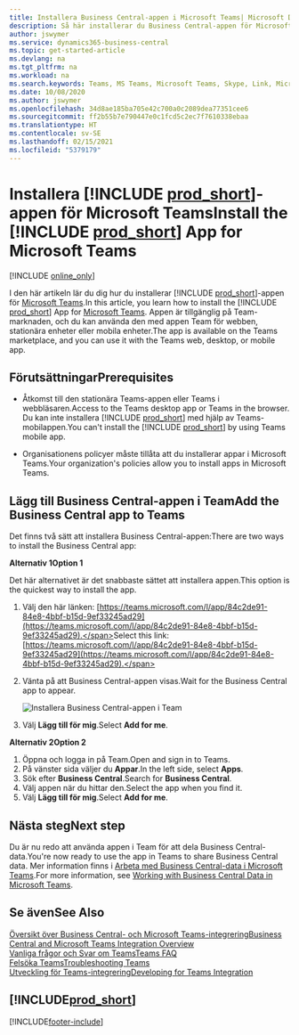```yaml
---
title: Installera Business Central-appen i Microsoft Teams| Microsoft Docs
description: Så här installerar du Business Central-appen för Microsoft Teams.
author: jswymer
ms.service: dynamics365-business-central
ms.topic: get-started-article
ms.devlang: na
ms.tgt_pltfrm: na
ms.workload: na
ms.search.keywords: Teams, MS Teams, Microsoft Teams, Skype, Link, Microsoft 365, collaborate, collaboration, teamwork
ms.date: 10/08/2020
ms.author: jswymer
ms.openlocfilehash: 34d8ae185ba705e42c700a0c2089dea77351cee6
ms.sourcegitcommit: ff2b55b7e790447e0c1fcd5c2ec7f7610338ebaa
ms.translationtype: HT
ms.contentlocale: sv-SE
ms.lasthandoff: 02/15/2021
ms.locfileid: "5379179"
---
```

# <a name="install-the-prod_short-app-for-microsoft-teams"></a><span data-ttu-id="6271c-103">Installera [!INCLUDE [prod_short](includes/prod_short.md)]-appen för Microsoft Teams</span><span class="sxs-lookup"><span data-stu-id="6271c-103">Install the [!INCLUDE [prod_short](includes/prod_short.md)] App for Microsoft Teams</span></span>

[!INCLUDE [online_only](includes/online_only.md)]

<span data-ttu-id="6271c-104">I den här artikeln lär du dig hur du installerar [!INCLUDE [prod_short](includes/prod_short.md)]-appen för [Microsoft Teams](https://www.microsoft.com/en-us/microsoft-365/microsoft-teams).</span><span class="sxs-lookup"><span data-stu-id="6271c-104">In this article, you learn how to install the [!INCLUDE [prod_short](includes/prod_short.md)] App for [Microsoft Teams](https://www.microsoft.com/en-us/microsoft-365/microsoft-teams).</span></span> <span data-ttu-id="6271c-105">Appen är tillgänglig på Team-marknaden, och du kan använda den med appen Team för webben, stationära enheter eller mobila enheter.</span><span class="sxs-lookup"><span data-stu-id="6271c-105">The app is available on the Teams marketplace, and you can use it with the Teams web, desktop, or mobile app.</span></span>

## <a name="prerequisites"></a><span data-ttu-id="6271c-106">Förutsättningar</span><span class="sxs-lookup"><span data-stu-id="6271c-106">Prerequisites</span></span>

- <span data-ttu-id="6271c-107">Åtkomst till den stationära Teams-appen eller Teams i webbläsaren.</span><span class="sxs-lookup"><span data-stu-id="6271c-107">Access to the Teams desktop app or Teams in the browser.</span></span> <span data-ttu-id="6271c-108">Du kan inte installera [!INCLUDE [prod_short](includes/prod_short.md)] med hjälp av Teams-mobilappen.</span><span class="sxs-lookup"><span data-stu-id="6271c-108">You can't install the [!INCLUDE [prod_short](includes/prod_short.md)] by using Teams mobile app.</span></span>

- <span data-ttu-id="6271c-109">Organisationens policyer måste tillåta att du installerar appar i Microsoft Teams.</span><span class="sxs-lookup"><span data-stu-id="6271c-109">Your organization's policies allow you to install apps in Microsoft Teams.</span></span>

## <a name="add-the-business-central-app-to-teams"></a><span data-ttu-id="6271c-110">Lägg till Business Central-appen i Team</span><span class="sxs-lookup"><span data-stu-id="6271c-110">Add the Business Central app to Teams</span></span>

<span data-ttu-id="6271c-111">Det finns två sätt att installera Business Central-appen:</span><span class="sxs-lookup"><span data-stu-id="6271c-111">There are two ways to install the Business Central app:</span></span>

<span data-ttu-id="6271c-112">**Alternativ 1**</span><span class="sxs-lookup"><span data-stu-id="6271c-112">**Option 1**</span></span>

<span data-ttu-id="6271c-113">Det här alternativet är det snabbaste sättet att installera appen.</span><span class="sxs-lookup"><span data-stu-id="6271c-113">This option is the quickest way to install the app.</span></span>

1. <span data-ttu-id="6271c-114">Välj den här länken: [https://teams.microsoft.com/l/app/84c2de91-84e8-4bbf-b15d-9ef33245ad29](https://teams.microsoft.com/l/app/84c2de91-84e8-4bbf-b15d-9ef33245ad29).</span><span class="sxs-lookup"><span data-stu-id="6271c-114">Select this link: [https://teams.microsoft.com/l/app/84c2de91-84e8-4bbf-b15d-9ef33245ad29](https://teams.microsoft.com/l/app/84c2de91-84e8-4bbf-b15d-9ef33245ad29).</span></span>

2. <span data-ttu-id="6271c-115">Vänta på att Business Central-appen visas.</span><span class="sxs-lookup"><span data-stu-id="6271c-115">Wait for the Business Central app to appear.</span></span>

    ![Installera Business Central-appen i Team](media/teams-install-app.png)

3. <span data-ttu-id="6271c-117">Välj **Lägg till för mig**.</span><span class="sxs-lookup"><span data-stu-id="6271c-117">Select **Add for me**.</span></span>

<span data-ttu-id="6271c-118">**Alternativ 2**</span><span class="sxs-lookup"><span data-stu-id="6271c-118">**Option 2**</span></span>

1. <span data-ttu-id="6271c-119">Öppna och logga in på Team.</span><span class="sxs-lookup"><span data-stu-id="6271c-119">Open and sign in to Teams.</span></span>
2. <span data-ttu-id="6271c-120">På vänster sida väljer du **Appar**.</span><span class="sxs-lookup"><span data-stu-id="6271c-120">In the left side, select **Apps**.</span></span>
3. <span data-ttu-id="6271c-121">Sök efter **Business Central**.</span><span class="sxs-lookup"><span data-stu-id="6271c-121">Search for **Business Central**.</span></span>
4. <span data-ttu-id="6271c-122">Välj appen när du hittar den.</span><span class="sxs-lookup"><span data-stu-id="6271c-122">Select the app when you find it.</span></span>
5. <span data-ttu-id="6271c-123">Välj **Lägg till för mig**.</span><span class="sxs-lookup"><span data-stu-id="6271c-123">Select **Add for me**.</span></span>

## <a name="next-step"></a><span data-ttu-id="6271c-124">Nästa steg</span><span class="sxs-lookup"><span data-stu-id="6271c-124">Next step</span></span>

<span data-ttu-id="6271c-125">Du är nu redo att använda appen i Team för att dela Business Central-data.</span><span class="sxs-lookup"><span data-stu-id="6271c-125">You're now ready to use the app in Teams to share Business Central data.</span></span> <span data-ttu-id="6271c-126">Mer information finns i [Arbeta med Business Central-data i Microsoft Teams](across-working-with-teams.md).</span><span class="sxs-lookup"><span data-stu-id="6271c-126">For more information, see [Working with Business Central Data in Microsoft Teams](across-working-with-teams.md).</span></span>

## <a name="see-also"></a><span data-ttu-id="6271c-127">Se även</span><span class="sxs-lookup"><span data-stu-id="6271c-127">See Also</span></span>

[<span data-ttu-id="6271c-128">Översikt över Business Central- och Microsoft Teams-integrering</span><span class="sxs-lookup"><span data-stu-id="6271c-128">Business Central and Microsoft Teams Integration Overview</span></span>](across-teams-overview.md)  
[<span data-ttu-id="6271c-129">Vanliga frågor och Svar om Teams</span><span class="sxs-lookup"><span data-stu-id="6271c-129">Teams FAQ</span></span>](teams-faq.md)  
[<span data-ttu-id="6271c-130">Felsöka Teams</span><span class="sxs-lookup"><span data-stu-id="6271c-130">Troubleshooting Teams</span></span>](admin-teams-troubleshooting.md)  
[<span data-ttu-id="6271c-131">Utveckling för Teams-integrering</span><span class="sxs-lookup"><span data-stu-id="6271c-131">Developing for Teams Integration</span></span>](/dynamics365/business-central/dev-itpro/developer/devenv-develop-for-teams)  

## [!INCLUDE[prod_short](includes/free_trial_md.md)]  


[!INCLUDE[footer-include](includes/footer-banner.md)]